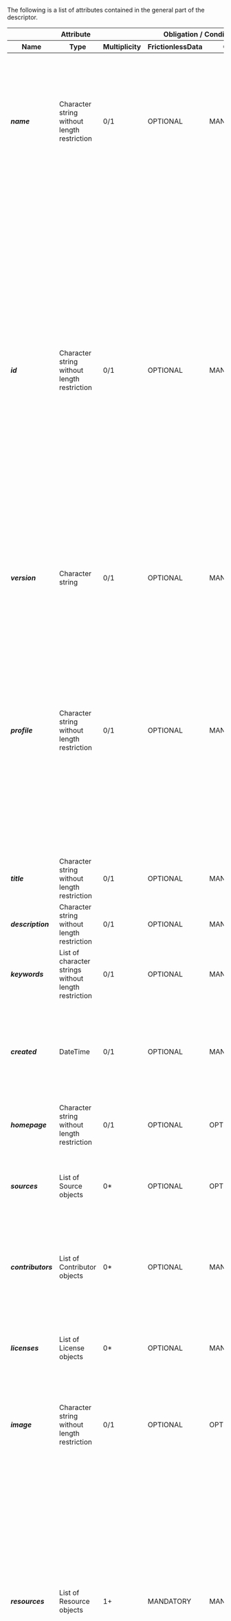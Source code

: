 The following is a list of attributes contained in the general part of the descriptor.

<table>
<thead>
<tr>
<th colspan="3">Attribute</th>
<th colspan="2">Obligation / Condition</th>
<th rowspan="2">Description</th>
</tr>
<tr>
<th>Name</th>
<th>Type</th>
<th>Multiplicity</th>
<th>FrictionlessData</th>
<th>CSIS</th>
</tr>
</thead>
<tbody>
<tr>
<td><i><b>name</b></i></td>
<td>Character string without length restriction</td>
<td>0/1</td>
<td>OPTIONAL</td>
<td>MANDATORY</td>
<td>A short url-usable (and preferably human-readable) name of the package. This MUST be lower-case and contain only alphanumeric characters along with ""."", ""_"" or ""-"" characters. It will function as a unique identifier and therefore SHOULD be unique in relation to any registry in which this package will be deposited (and preferably globally unique).
 
The name SHOULD be invariant, meaning that it SHOULD NOT change when a data package is updated, unless the new package version should be considered a distinct package, e.g. due to significant changes in structure or interpretation. Version distinction SHOULD be left to the version property. As a corollary, the name also SHOULD NOT include an indication of time range covered.</td>
</tr>
<tr>
<td><i><b>id</b></i></td>
<td>Character string without length restriction</td>
<td>0/1</td>
<td>OPTIONAL</td>
<td>MANDATORY</td>
<td>
A property reserved for globally unique identifiers. 

A common usage pattern for Data Packages is as a packaging format within the bounds of a system or platform. In these cases, a unique identifier for a package is desired for common data handling workflows, such as updating an existing package. While at the level of the specification, global uniqueness cannot be validated, consumers using the id property MUST ensure identifiers are globally unique.
 
For the CSIS, we propose to use URLs as a means for ensuring gloabal uniqueness of the data package id. Taking as basis the Identifier String in Data Package Identifier specification (https://frictionlessdata.io/specs/data-package-identifier/#identifier-string), the following examples would be valid data package identifiers :

* A URL that points directly to the datapackage.json file: http://data.myclimateservice.eu/datapackages/clarity-dc4.json
* A URL that points directly to the datapackage: http://github.com/clarity-h2020/datapackages/clarity-dc4 
* A GitHub URL: http://github.com/clarity-h2020/datapackages/clarity-dc4 


Note 1: The 4th example provided in https://frictionlessdata.io/specs/data-package-identifier/#identifier-string (i.e., using the name of the dataset in the Core Datasets registry) would not be supported as it is not a URL, although it would be valid to use something like this (as it is a URL): https://datahub.io/core/clarity-dc4/datapackage.json

Note 2: for the sake of coherence, the "name" attribute value MUST be the same as in the id (according to the examples above, "name" attribute value would "clarity-dc4".

Note 3: adding versioning to the url (pending)</td>
</tr>
<tr>
<td><i><b>version</b></i></td>
<td>Character string</td>
<td>0/1</td>
<td>OPTIONAL</td>
<td>MANDATORY</td>
<td>A version string identifying the version of the package. It should conform to the Semantic Versioning requirements (http://semver.org/) and should follow the Data Package Version pattern (https://frictionlessdata.io/specs/patterns/#data-package-version): MAJOR.MINOR.PATCH (e.g., 1.0.0)</td>
</tr>
<tr>
<td><i><b>profile</b></i></td>
<td>Character string without length restriction</td>
<td>0/1</td>
<td>OPTIONAL</td>
<td>MANDATORY</td>
<td>A string identifying the profile of this descriptor as per the profiles specification (https://frictionlessdata.io/specs/profiles/).
 
Different kinds of data need different data and metadata formats. To support these different data and metadata formats we need to extend and specialise the generic Data Package. These specialized types of Data Package (or Data Resource) are termed profiles.
 
Thus, in the context of the CSIS, we define a specialized general Data Package profile. In the same manner, each of the specific resources contained in the "CLARITY Data Package" are defined according to the "CLARITY Data Resource" profile.
 
The value of the profile property is a unique identifier for that profile. This unique identifier MUST be a string in the form of a fully-qualified URL, allowing thus ensuring its uniqueness, that points directly to a JSON Schema that can be used to validate the profile.
 
The profile schema proposed for CLARITY Data Packages is "profile": http://data.myclimateservice.eu/schemas/clarity-data-package-json-schema.json

Note: pending to create clarity-data-package-json-schema.json schema
</td>
</tr>
<tr>
<td><i><b>title</b></i></td>
<td>Character string without length restriction</td>
<td>0/1</td>
<td>OPTIONAL</td>
<td>MANDATORY</td>
<td>A string providing a title or one sentence description for this package</td>
</tr>	
<tr>
<td><i><b>description</b></i></td>
<td>Character string without length restriction</td>
<td>0/1</td>
<td>OPTIONAL</td>
<td>MANDATORY</td>
<td>A description of the package. The description MUST be markdown formatted -- this also allows for simple plain text as plain text is itself valid markdown. The first paragraph (up to the first double line break) should be usable as summary information for the package.</td>
</tr>
<tr>
<td><i><b>keywords</b></i></td>
<td>List of character strings without length restriction</td>
<td>0/1</td>
<td>OPTIONAL</td>
<td>MANDATORY</td>
<td>An array of string keywords characterizing the package, assisting users searching for it in catalogs.</td>
</tr>
<tr>
<td><i><b>created</b></i></td>
<td>DateTime</td>
<td>0/1</td>
<td>OPTIONAL</td>
<td>MANDATORY</td>
<td>The datetime on which this was created.
 
Note: semantics may vary between publishers -- for some this is the datetime the data was created, for others the datetime the package was created. In CLARITY Data Packages, it refers to the datatime when the data package was created. The datetime must conform to the string formats for datetime as described in RFC3339 (https://tools.ietf.org/html/rfc3339#section-5.6).

Example: { "created": "2018-09-20T23:20:50.52Z" }"</td>
</tr>
<tr>
<td><i><b>homepage</b></i></td>
<td>Character string without length restriction</td>
<td>0/1</td>
<td>OPTIONAL</td>
<td>OPTIONAL</td>
<td>A URL for the home on the web that is related to this data package.</td>
</tr>
<tr>
<td><i><b>sources</b></i></td>
<td>List of Source objects</td>
<td>0*</td>
<td>OPTIONAL</td>
<td>OPTIONAL</td>
<td>The raw sources for this data package. 
It MUST be an array of Source objects. Each Source object MUST have a title and MAY have path and/or email properties.

Example: "sources": [{ "title": "World Bank and OECD", "path": "http://data.worldbank.org/indicator/NY.GDP.MKTP.CD" }]"
</td>
</tr>
<tr>
<td><i><b>contributors</b></i></td>
<td>List of Contributor objects</td>
<td>0*</td>
<td>OPTIONAL</td>
<td>MANDATORY</td>
<td>The people or organizations who contributed to this Data Package. It MUST be an array. Each entry is a Contributor and MUST be an object. A Contributor MUST have a title property and MAY contain path, email, role and organization properties.

Example: "contributors": [{ "title": "Joe Bloggs", "email": "joe@bloggs.com", "path": "http://www.bloggs.com", "role": "author" }]"
</td>
</tr>
<tr>
<td><i><b>licenses</b></i></td>
<td>List of License objects</td>
<td>0*</td>
<td>OPTIONAL</td>
<td>MANDATORY</td>
<td>The license(s) under which the package is provided.

This property is not legally binding and does not guarantee the package is licensed under the terms defined in this property.
"licenses" MUST be an array. Each item in the array is a License object. The object MUST contain a name property and/or a path property. It MAY contain a title property.</td>
</tr>
<tr>
<td><i><b>image</b></i></td>
<td>Character string without length restriction</td>
<td>0/1</td>
<td>OPTIONAL</td>
<td>OPTIONAL</td>
<td>An image to use for this data package. For example, when showing the package in a listing.
 
The value of the image property MUST be a string pointing to the location of the image. The string must be a url-or-path, that is a fully qualified HTTP address, or a relative POSIX path (see the url-or-path definition in Data Resource for details).</td>
</tr>
<tr>
<td><i><b>resources</b></i></td>
<td>List of Resource objects</td>
<td>1+</td>
<td>MANDATORY</td>
<td>MANDATORY</td>
<td>
The resources property is required, with at least one resource.

Packaged data resources are described in the resources property of the package descriptor. This property MUST be an array of objects. 
Each object MUST follow the Data Resource specification (https://frictionlessdata.io/specs/data-resource/) OR the CLARITY extension of the Data Resource specification for concrete resources needed as input for the CSIS (e.g., Hazard, Exposure, Vulnerability, etc. Maps Resources). 

See CLARITY Resources table for a detailed list of attributes of the object.
 
Note1: According to the Data Resource specification: "A resource MUST contain a property describing the location of the data associated to the resource. The location of resource data MUST be specified by the presence of one (and only one) of these two properties:
 * path: for data in files located online or locally on disk.
 * data: for data inline in the descriptor itself."
 
Note2: CLARITY Data Packages ONLY support resources that describe their location with the "path" property. This is to avoid having Data Package descriptors (.json) files bloated with thousands of text lines enconding the data which would make unamageable and unreadable the descriptor. Instead of that, CLARITY Data Packages forces to store that data in a file and reference it within the Data Package itself or to a remote location.
</td>
</tr>
</tbody>
</table>

<br/>
<br/>
<u><b>Source object:</b></u>
<table>
<thead>
<tr>
<th colspan="3">Attribute</th>
<th colspan="2">Obligation / Condition</th>
<th rowspan="2">Description</th>
</tr>
<tr>
<th>Name</th>
<th>Type</th>
<th>Multiplicity</th>
<th>FrictionlessData</th>
<th>CSIS</th>
</tr>
</thead>
<tbody>
<tr>
<td><i><b>title</b></i></td>
<td>Character string without length restriction</td>
<td>0/1</td>
<td>OPTIONAL</td>
<td>MANDATORY</td>
<td>title of the source (e.g. document or organization name)</td>
</tr>
<tr>
<td><i><b>path</b></i></td>
<td>Character string without length restriction</td>
<td>0/1</td>
<td>OPTIONAL</td>
<td>MANDATORY</td>
<td>A url-or-path string, that is a fully qualified HTTP address, or a relative POSIX path (see the url-or-path definition in Data Resource for details).</td>
</tr>
<tr>
<td><i><b>email</b></i></td>
<td>Character string without length restriction</td>
<td>0/1</td>
<td>OPTIONAL</td>
<td>OPTIONAL</td>
<td>An email address </td>
</tr>
</tbody>
</table>

<br/>
<br/>
<u><b>Contributor object:</b></u>
<table>
<thead>
<tr>
<th colspan="3">Attribute</th>
<th colspan="2">Obligation / Condition</th>
<th rowspan="2">Description</th>
</tr>
<tr>
<th>Name</th>
<th>Type</th>
<th>Multiplicity</th>
<th>FrictionlessData</th>
<th>CSIS</th>
</tr>
</thead>
<tbody>
<tr>
<td><i><b>title</b></i></td>
<td>Character string without length restriction</td>
<td>0/1</td>
<td>OPTIONAL</td>
<td>MANDATORY</td>
<td>name/title of the contributor (name for person, name/title of organization)</td>
</tr>
<tr>
<td><i><b>path</b></i></td>
<td>Character string without length restriction</td>
<td>0/1</td>
<td>OPTIONAL</td>
<td>MANDATORY</td>
<td>A fully qualified http URL pointing to a relevant location online for the contributor.</td>
</tr>
<tr>
<td><i><b>email</b></i></td>
<td>Character string without length restriction</td>
<td>0/1</td>
<td>OPTIONAL</td>
<td>OPTIONAL</td>
<td>An email address</td>
</tr>
<tr>
<td><i><b>role</b></i></td>
<td>String enumeration</td>
<td>0/1</td>
<td>OPTIONAL</td>
<td>MANDATORY</td>
<td>A string describing the role of the contributor. It MUST be one of: author, publisher, maintainer, wrangler, and contributor. Defaults to contributor.

Note on semantics: use of the "author" property does not imply that that person was the original creator of the data in the data package - merely that they created and/or maintain the data package. It is common for data packages to "package" up data from elsewhere. The original origin of the data can be indicated with the sources property - see above.</td>
</tr>
<tr>
<td><i><b>organization</b></i></td>
<td>Character string without length restriction</td>
<td>0/1</td>
<td>OPTIONAL</td>
<td>OPTIONAL</td>
<td>A string describing the organization this contributor is affiliated to.</td>
</tr>
</tbody>
</table>

<br/>
<br/>
<u><b>License object:</b></u>
<table>
<thead>
<tr>
<th colspan="3">Attribute</th>
<th colspan="2">Obligation / Condition</th>
<th rowspan="2">Description</th>
</tr>
<tr>
<th>Name</th>
<th>Type</th>
<th>Multiplicity</th>
<th>FrictionlessData</th>
<th>CSIS</th>
</tr>
</thead>
<tbody>
<tr>
<td><i><b>name</b></i></td>
<td>String enumeration</td>
<td>0/1</td>
<td>OPTIONAL</td>
<td>MANDATORY</td>
<td>The name MUST be an Open Definition license ID (see https://licenses.opendefinition.org/)</td>
</tr>
<tr>
<td><i><b>path</b></i></td>
<td>Character string without length restriction</td>
<td>0/1</td>
<td>OPTIONAL</td>
<td>MANDATORY</td>
<td>A url-or-path string, that is a fully qualified HTTP address, or a relative POSIX path (see the url-or-path definition in Data Resource for details).</td>
</tr>
<tr>
<td><i><b>title</b></i></td>
<td>Character string without length restriction</td>
<td>0/1</td>
<td>OPTIONAL</td>
<td>OPTIONAL</td>
<td>A human-readable title</td>
</tr>
<tr>
<td><i><b>price</b></i></td>
<td>Float</td>
<td>1</td>
<td>N/A</td>
<td>MANDATORY</td>
<td>The price of the data package. If the data package is free, then the value of this parameter MUST be 0.0</td>
</tr>
<tr>
<td><i><b>currency</b></i></td>
<td>String enumeration</td>
<td>1</td>
<td>N/A</td>
<td>MANDATORY</td>
<td>The currency property of a price is given. It must be one of of the codes listed here: https://www.currency-iso.org/en/home/tables/table-a1.html.
By default, the currency code is "EUR"</td>
</tr>
</tbody>
</table>
